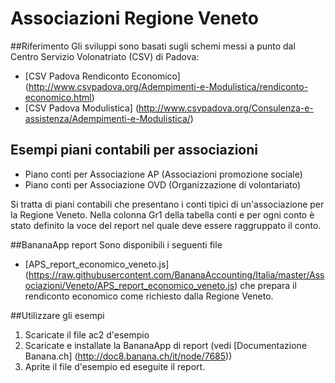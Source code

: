 # Associazioni Regione Veneto

##Riferimento
Gli sviluppi sono basati sugli schemi messi a punto dal Centro Servizio Volonatriato (CSV) di Padova:
* [CSV Padova Rendiconto Economico] (http://www.csvpadova.org/Adempimenti-e-Modulistica/rendiconto-economico.html)
* [CSV Padova Modulistica] (http://www.csvpadova.org/Consulenza-e-assistenza/Adempimenti-e-Modulistica/)

## Esempi piani contabili per associazioni 

* Piano conti per Associazione AP (Associazioni promozione sociale)
* Piano conti per Associazione OVD (Organizzazione di volontariato)

Si tratta di piani contabili che presentano i conti tipici di un'associazione per la Regione Veneto. 
Nella colonna Gr1 della tabella conti e per ogni conto è stato definito la voce del report nel quale deve essere raggruppato il conto.

##BananaApp report
Sono disponibili i seguenti file
* [APS_report_economico_veneto.js] (https://raw.githubusercontent.com/BananaAccounting/Italia/master/Associazioni/Veneto/APS_report_economico_veneto.js) che prepara il rendiconto economico come richiesto dalla Regione Veneto. 

##Utilizzare gli esempi
1. Scaricate il file ac2 d'esempio
2. Scaricate e installate la BananaApp di report (vedi [Documentazione Banana.ch] (http://doc8.banana.ch/it/node/7685))
3. Aprite il file d'esempio ed eseguite il report.


